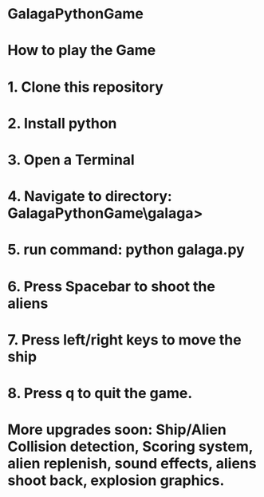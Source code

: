 # GalagaPythonGame
# How to play the Game
# 1. Clone this repository
# 2. Install python
# 3. Open a Terminal
# 4. Navigate to directory: GalagaPythonGame\galaga> 
# 5. run command: python galaga.py
# 6. Press Spacebar to shoot the aliens
# 7. Press left/right keys to move the ship
# 8. Press q to quit the game.
# More upgrades soon: Ship/Alien Collision detection, Scoring system, alien replenish, sound effects, aliens shoot back, explosion graphics.
